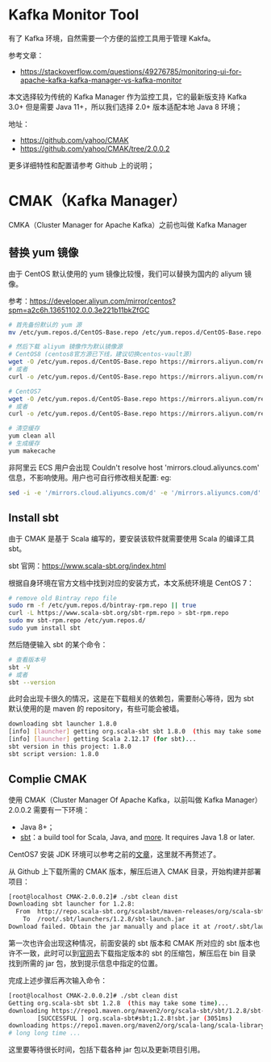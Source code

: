 # Kafka Monitor Tool

有了 Kafka 环境，自然需要一个方便的监控工具用于管理 Kakfa。

参考文章：

- https://stackoverflow.com/questions/49276785/monitoring-ui-for-apache-kafka-kafka-manager-vs-kafka-monitor

本文选择较为传统的 Kafka Manager 作为监控工具，它的最新版支持 Kafka 3.0+ 但是需要 Java 11+，所以我们选择 2.0+ 版本适配本地 Java 8 环境；

地址：

- https://github.com/yahoo/CMAK
- https://github.com/yahoo/CMAK/tree/2.0.0.2

更多详细特性和配置请参考 Github 上的说明；

# 

# CMAK（Kafka Manager）

CMKA（Cluster Manager for Apache Kafka）之前也叫做 Kafka Manager

## 替换  yum 镜像

由于 CentOS 默认使用的 yum 镜像比较慢，我们可以替换为国内的 aliyum 镜像。

参考：https://developer.aliyun.com/mirror/centos?spm=a2c6h.13651102.0.0.3e221b11bkZfGC

```bash
# 首先备份默认的 yum 源
mv /etc/yum.repos.d/CentOS-Base.repo /etc/yum.repos.d/CentOS-Base.repo.backup

# 然后下载 aliyum 镜像作为默认镜像源
# CentOS8 (centos8官方源已下线，建议切换centos-vault源)
wget -O /etc/yum.repos.d/CentOS-Base.repo https://mirrors.aliyun.com/repo/Centos-vault-8.5.2111.repo
# 或者
curl -o /etc/yum.repos.d/CentOS-Base.repo https://mirrors.aliyun.com/repo/Centos-vault-8.5.2111.repo

# CentOS7
wget -O /etc/yum.repos.d/CentOS-Base.repo https://mirrors.aliyun.com/repo/Centos-7.repo
# 或者
curl -o /etc/yum.repos.d/CentOS-Base.repo https://mirrors.aliyun.com/repo/Centos-7.repo

# 清空缓存
yum clean all
# 生成缓存
yum makecache
```

非阿里云 ECS 用户会出现 Couldn't resolve host 'mirrors.cloud.aliyuncs.com' 信息，不影响使用。用户也可自行修改相关配置: eg:

```bash
sed -i -e '/mirrors.cloud.aliyuncs.com/d' -e '/mirrors.aliyuncs.com/d' /etc/yum.repos.d/CentOS-Base.repo
```

## Install sbt

由于 CMAK 是基于 Scala 编写的，要安装该软件就需要使用 Scala 的编译工具 sbt。

sbt 官网：https://www.scala-sbt.org/index.html

根据自身环境在官方文档中找到对应的安装方式，本文系统环境是 CentOS 7：

```bash
# remove old Bintray repo file
sudo rm -f /etc/yum.repos.d/bintray-rpm.repo || true
curl -L https://www.scala-sbt.org/sbt-rpm.repo > sbt-rpm.repo
sudo mv sbt-rpm.repo /etc/yum.repos.d/
sudo yum install sbt
```

然后随便输入 sbt 的某个命令：

```bash
# 查看版本号
sbt -V
# 或者
sbt --version
```

此时会出现卡很久的情况，这是在下载相关的依赖包，需要耐心等待，因为 sbt 默认使用的是 maven 的 repository，有些可能会被墙。

```bash
downloading sbt launcher 1.8.0
[info] [launcher] getting org.scala-sbt sbt 1.8.0  (this may take some time)...
[info] [launcher] getting Scala 2.12.17 (for sbt)...
sbt version in this project: 1.8.0
sbt script version: 1.8.0
```



## Complie CMAK

使用 CMAK（Cluster Manager Of Apache Kafka，以前叫做 Kafka Manager）2.0.0.2 需要有一下环境：

- Java 8+；
- [sbt](https://www.scala-sbt.org/)：a build tool for Scala, Java, and [more](https://github.com/d40cht/sbt-cpp). It requires Java 1.8 or later.

CentOS7 安装 JDK 环境可以参考之前的[文章](https://naivekyo.github.io/2021/07/06/centos7-install-jdk/)，这里就不再赘述了。

从 Github 上下载所需的 CMAK 版本，解压后进入 CMAK 目录，开始构建并部署项目：

```bash
[root@localhost CMAK-2.0.0.2]# ./sbt clean dist
Downloading sbt launcher for 1.2.8:
  From  http://repo.scala-sbt.org/scalasbt/maven-releases/org/scala-sbt/sbt-launch/1.2.8/sbt-launch.jar
    To  /root/.sbt/launchers/1.2.8/sbt-launch.jar
Download failed. Obtain the jar manually and place it at /root/.sbt/launchers/1.2.8/sbt-launch.jar
```

第一次也许会出现这种情况，前面安装的 sbt 版本和 CMAK 所对应的 sbt 版本也许不一致，此时可以到[官网](https://www.scala-sbt.org/download.html)去下载指定版本的 sbt 的压缩包，解压后在 bin 目录找到所需的 jar 包，放到提示信息中指定的位置。

完成上述步骤后再次输入命令：

```bash
[root@localhost CMAK-2.0.0.2]# ./sbt clean dist
Getting org.scala-sbt sbt 1.2.8  (this may take some time)...
downloading https://repo1.maven.org/maven2/org/scala-sbt/sbt/1.2.8/sbt-1.2.8.jar ...
        [SUCCESSFUL ] org.scala-sbt#sbt;1.2.8!sbt.jar (3051ms)
downloading https://repo1.maven.org/maven2/org/scala-lang/scala-library/2.12.7/scala-library-2.12.7.jar ...
# long long time ...
```

这里要等待很长时间，包括下载各种 jar 包以及更新项目引用。